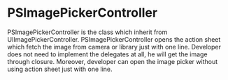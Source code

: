 # PSImagePickerController
PSImagePickerController is the class which inherit from UIImagePickerController. PSImagePickerController opens the action sheet which fetch the image from camera or library just with one line. Developer does not need to implement the delegates at all, he will get the image through closure. Moreover, developer can open the image picker without using action sheet just with one line.
